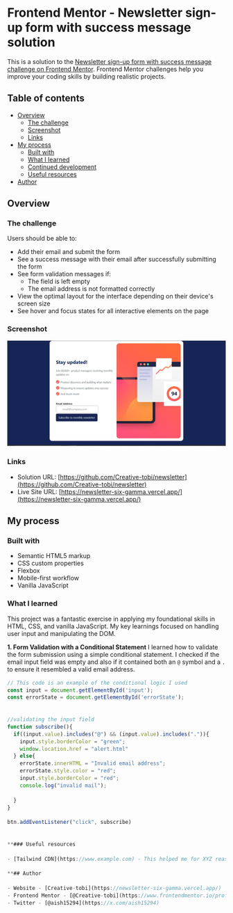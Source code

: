 # Frontend Mentor - Newsletter sign-up form with success message solution

This is a solution to the [Newsletter sign-up form with success message challenge on Frontend Mentor](https://www.frontendmentor.io/challenges/newsletter-signup-form-with-success-message-3FC1AZbNrv). Frontend Mentor challenges help you improve your coding skills by building realistic projects. 

## Table of contents

- [Overview](#overview)
  - [The challenge](#the-challenge)
  - [Screenshot](#screenshot)
  - [Links](#links)
- [My process](#my-process)
  - [Built with](#built-with)
  - [What I learned](#what-i-learned)
  - [Continued development](#continued-development)
  - [Useful resources](#useful-resources)
- [Author](#author)

## Overview

### The challenge

Users should be able to:

- Add their email and submit the form
- See a success message with their email after successfully submitting the form
- See form validation messages if:
  - The field is left empty
  - The email address is not formatted correctly
- View the optimal layout for the interface depending on their device's screen size
- See hover and focus states for all interactive elements on the page

### Screenshot

![A screenshot of the completed newsletter sign-up form on both desktop and mobile views](./design/screenshot.jpg)

### Links

- Solution URL: [https://github.com/Creative-tobi/newsletter](https://github.com/Creative-tobi/newsletter)
- Live Site URL: [https://newsletter-six-gamma.vercel.app/](https://newsletter-six-gamma.vercel.app/)

## My process

### Built with

- Semantic HTML5 markup
- CSS custom properties
- Flexbox
- Mobile-first workflow
- Vanilla JavaScript

### What I learned

This project was a fantastic exercise in applying my foundational skills in HTML, CSS, and vanilla JavaScript. My key learnings focused on handling user input and manipulating the DOM.

**1. Form Validation with a Conditional Statement**
I learned how to validate the form submission using a simple conditional statement. I checked if the email input field was empty and also if it contained both an `@` symbol and a `.` to ensure it resembled a valid email address.

```js
// This code is an example of the conditional logic I used
const input = document.getElementById('input');
const errorState = document.getElementById('errorState');


//validating the input field
function subscribe(){
  if((input.value).includes("@") && (input.value).includes(".")){
    input.style.borderColor = "green"; 
    window.location.href = "alert.html"
  } else{
    errorState.innerHTML = "Invalid email address";
    errorState.style.color = "red";
    input.style.borderColor = "red"; 
    console.log("invalid mail");
    
  }
}

btn.addEventListener("click", subscribe)


**### Useful resources

- [Tailwind CDN](https://www.example.com) - This helped me for XYZ reason. I really liked this pattern and will use it going forward.

**## Author

- Website - [Creative-tobi](https://newsletter-six-gamma.vercel.app/)
- Frontend Mentor - [@Creative-tobi](https://www.frontendmentor.io/profile/Creative-tobi)
- Twitter - [@aish15294](https://x.com/aish15294)

